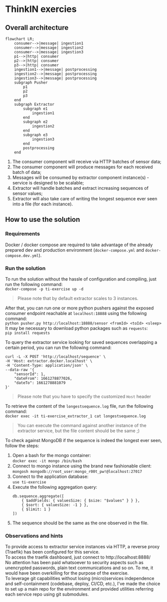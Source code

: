 # ThinkIN exercies

## Overall architecture

```mermaid
flowchart LR;
    consumer-->|message| ingestion1
    consumer-->|message| ingestion2
    consumer-->|message| ingestion3
    p1-->|http| consumer
    p2-->|http| consumer
    p3-->|http| consumer
    ingestion1-->|message| postprocessing
    ingestion2-->|message| postprocessing
    ingestion3-->|message| postprocessing
    subgraph Pusher
        p1
        p2
        p3
    end
    subgraph Extractor
        subgraph e1
            ingestion1
        end
        subgraph e2
            ingestion2
        end
        subgraph e3
            ingestion3
        end
        postprocessing
    end
```

1. The consumer component will receive via HTTP batches of sensor data;
2. The consumer component will produce messages for each received batch of data;
3. Messages will be consumed by extractor component instance(s) - service is designed to be scalable;
4. Extractor will handle batches and extract increasing sequences of sensor values;
5. Extractor will also take care of writing the longest sequence ever seen into a file (for each instance).

## How to use the solution

### Requirements

Docker / docker compose are required to take advantage of the already prepared dev and production environment (`docker-compose.yml` and `docker-compose.dev.yml`).

### Run the solution

To run the solution without the hassle of configuration and compiling, just run the following command:  
`docker-compose -p ti-exercise up -d`

> Please note that by default extractor scales to 3 instances.

After that, you can run one or more python pushers against the exposed consumer endpoint reachable at `localhost:18888` using the following command:  
`python pusher.py http://localhost:18888/sensor <fromId> <toId> <sleep>`  
It may be necessary to download python packages such as `requests`:  
`pip install requests`

To query the extractor service looking for saved sequences overlapping a certain period, you can run the following command:  
```
curl -L -X POST 'http://localhost/sequence' \
-H 'Host: extractor.docker.localhost' \
-H 'Content-Type: application/json' \
--data-raw '{
	"sensorId": 1,
    "dateFrom": 1661278877026,
    "dateTo": 1661278881079
}'
```

> Please note that you have to specify the customized `Host` header

To retrieve the content of the `longestsequence.log` file, run the following command:  
`docker exec -it ti-exercise_extractor_1 cat longestsequence.log`

> You can execute the command against another instance of the extractor service, but the file content should be the same ;)

To check against MongoDB if the sequence is indeed the longest ever seen, follow the steps:
1. Open a bash for the mongo container:  
`docker exec -it mongo /bin/bash`
2. Connect to mongo instance using the brand new fashionable client:  
`mongosh mongodb://root_user:mongo_r00t_pw!@localhost:27017`
3. Connect to the application database:  
`use ti-exercise`
4. Execute the following aggregation query:  
    ```
    db.sequence.aggregate([
        { $addFields: { valuesSize: { $size: "$values" } } },
        { $sort: { valuesSize: -1 } },
        { $limit: 1 }
    ])
    ```
5. The sequence should be the same as the one observed in the file.

### Observations and hints
To provide access to extractor service instances via HTTP, a reverse proxy (Traefik) has been configured for this service.  
To access the traefik dashboard, just connect to http://localhost:8888/  
No attention has been paid whatsoever to security aspects such as unencrypted passwords, plain text communications and so on. To me, it would have been overkilling for the purpose of the exercise.  
To leverage git capabilities without losing (micro)services independence and self-containment (codebase, deploy, CI/CD, etc.), I've made the choice to set up a main repo for the environment and provided utilities referring each service repo using git submodules.